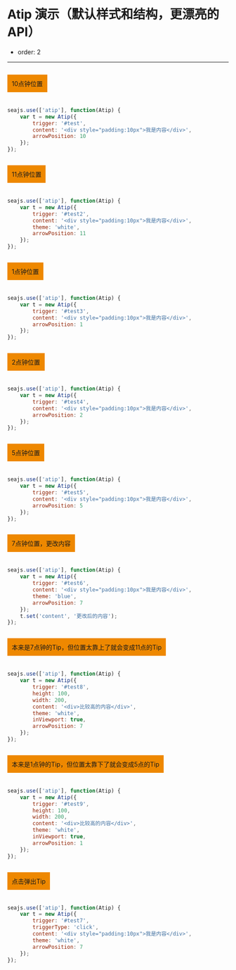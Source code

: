 # Atip 演示（默认样式和结构，更漂亮的 API）

- order: 2

---

<style>
.ui-poptip {
font:12px/1.5 arial;
}
.cell {
overflow:hidden;
margin-bottom:20px;
zoom:1;
}
.cell p {
float:left;
padding:10px;
background-color:#e80;
overflow:hidden;
}
em {
font-style: normal;
}
</style>
<link rel="stylesheet" href="https://a.alipayobjects.com/al/alice.components.ui-poptip-1.3-src.css" type="text/css" media="screen" charset="utf-8">

<div class="cell">
    <p id="test">10点钟位置</p>
</div>

````javascript
seajs.use(['atip'], function(Atip) {
    var t = new Atip({
        trigger: '#test',
        content: '<div style="padding:10px">我是内容</div>',
        arrowPosition: 10
    });
});
````

<div class="cell">
    <p id="test2">11点钟位置</p>
</div>

````javascript
seajs.use(['atip'], function(Atip) {
    var t = new Atip({
        trigger: '#test2',
        content: '<div style="padding:10px">我是内容</div>',
        theme: 'white',
        arrowPosition: 11
    });
});
````

<div class="cell">
    <p id="test3">1点钟位置</p>
</div>

````javascript
seajs.use(['atip'], function(Atip) {
    var t = new Atip({
        trigger: '#test3',
        content: '<div style="padding:10px">我是内容</div>',
        arrowPosition: 1
    });
});
````

<div class="cell">
    <p id="test4">2点钟位置</p>
</div>

````javascript
seajs.use(['atip'], function(Atip) {
    var t = new Atip({
        trigger: '#test4',
        content: '<div style="padding:10px">我是内容</div>',
        arrowPosition: 2
    });
});
````

<div class="cell">
    <p id="test5">5点钟位置</p>
</div>

````javascript
seajs.use(['atip'], function(Atip) {
    var t = new Atip({
        trigger: '#test5',
        content: '<div style="padding:10px">我是内容</div>',
        arrowPosition: 5
    });
});
````

<div class="cell">
    <p id="test6">7点钟位置，更改内容</p>
</div>

````javascript
seajs.use(['atip'], function(Atip) {
    var t = new Atip({
        trigger: '#test6',
        content: '<div style="padding:10px">我是内容</div>',
        theme: 'blue',
        arrowPosition: 7
    });
    t.set('content', '更改后的内容');
});
````

<div class="cell">
    <p id="test8">本来是7点钟的Tip，但位置太靠上了就会变成11点的Tip</p>
</div>

````javascript
seajs.use(['atip'], function(Atip) {
    var t = new Atip({
        trigger: '#test8',
        height: 100,
        width: 200,
        content: '<div>比较高的内容</div>',
        theme: 'white',
        inViewport: true,
        arrowPosition: 7
    });
});
````

<div class="cell">
    <p id="test9">本来是1点钟的Tip，但位置太靠下了就会变成5点的Tip</p>
</div>

````javascript
seajs.use(['atip'], function(Atip) {
    var t = new Atip({
        trigger: '#test9',
        height: 100,
        width: 200,
        content: '<div>比较高的内容</div>',
        theme: 'white',
        inViewport: true,
        arrowPosition: 1
    });
});
````

<div class="cell">
    <p id="test7">点击弹出Tip</p>
</div>

````javascript
seajs.use(['atip'], function(Atip) {
    var t = new Atip({
        trigger: '#test7',
        triggerType: 'click',        
        content: '<div style="padding:10px">我是内容</div>',
        theme: 'white',
        arrowPosition: 7
    });
});
````

